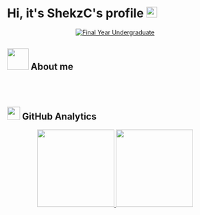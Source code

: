 # Hi, it's ShekzC's profile <img src="https://media.giphy.com/media/hvRJCLFzcasrR4ia7z/giphy.gif" width="25px">

<p align="center">
  <a href="https://github.com/DenverCoder1/readme-typing-svg"><img src="https://readme-typing-svg.herokuapp.com?font=Julee&size=40&pause=1000&color=00F106&center=true&width=850&height=100&lines=Final+year+IT+Undergraduate;interested+in;Cyber+Security+%7C+Computer+Security+%7C+Web+Development;Knowledge+seeking+for+cutting-edge+technologies" alt="Final Year Undergraduate" /></a>
</p>

## <picture><img src = "https://github.com/7oSkaaa/7oSkaaa/blob/main/Images/about_me.gif?raw=true" width = 50px></picture> About me

<br><br>

## <img src="https://media.giphy.com/media/QaMcXSekUWx7aogAUr/giphy.gif" width="30" /> GitHub Analytics

<p align="center">
<a href="https://github.com/AVS1508">
  <img height="180em" src="https://github-readme-stats-eight-theta.vercel.app/api?username=shekzc&show_icons=true&theme=algolia&include_all_commits=true&count_private=true"/>
  <img height="180em" src="https://github-readme-stats-eight-theta.vercel.app/api/top-langs/?username=shekzc&layout=compact&langs_count=8&theme=algolia"/>
</a>
</p>
<!--
**shekzc/shekzc** is a ✨ _special_ ✨ repository because its `README.md` (this file) appears on your GitHub profile.

Here are some ideas to get you started:

- 🔭 I’m currently working on ...
- 🌱 I’m currently learning ...
- 👯 I’m looking to collaborate on ...
- 🤔 I’m looking for help with ...
- 💬 Ask me about ...
- 📫 How to reach me: ...
- 😄 Pronouns: ...
- ⚡ Fun fact: ...
-->
